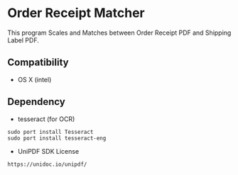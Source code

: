 # Order Receipt Matcher

This program Scales and Matches between Order Receipt PDF and Shipping Label PDF.

## Compatibility

* OS X (intel)

## Dependency

* tesseract (for OCR)

```shell
sudo port install Tesseract
sudo port install tesseract-eng
```

* UniPDF SDK License

```
https://unidoc.io/unipdf/
```
